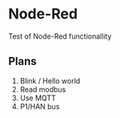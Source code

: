 # Node-Red

Test of Node-Red functionallity

## Plans

1. Blink / Hello world
2. Read modbus
3. Use MQTT
4. P1/HAN bus
